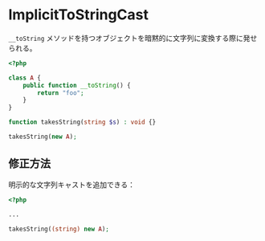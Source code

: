 # ImplicitToStringCast

`__toString` メソッドを持つオブジェクトを暗黙的に文字列に変換する際に発せられる。

```php
<?php

class A {
    public function __toString() {
        return "foo";
    }
}

function takesString(string $s) : void {}

takesString(new A);
```

## 修正方法

明示的な文字列キャストを追加できる：

```php
<?php

...

takesString((string) new A);
```

